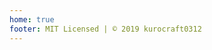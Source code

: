 ```yaml
---
home: true
footer: MIT Licensed | © 2019 kurocraft0312
---
```


<PostList />

<!-- main -->
<!-- ## Hello
VuePress!!! -->

<!-- sidebar -->
<!-- ## technical-note

### Pure JS

### Vue.js

### Nuxt.js

### Quaser

### Vuetify

### VuePress

### API

### SEO -->
